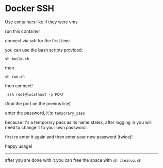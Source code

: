 # Docker SSH

Use containers like if they were vms

run this container

connect via ssh for the first time


you can use the bash scripts provided:

    sh build.sh

then

    sh run.sh


then connect!

     ssh root@localhost -p PORT

 (find the port on the previus line)

enter the password, it's: `temporary_pass`

because it's a temporary pass as its name states, after logging in you will need to change it to your own password:

first re enter it again and then enter your new password (twice)!

happy usage!


---
after you are done with it you can free the space with  `sh cleanup.sh`
